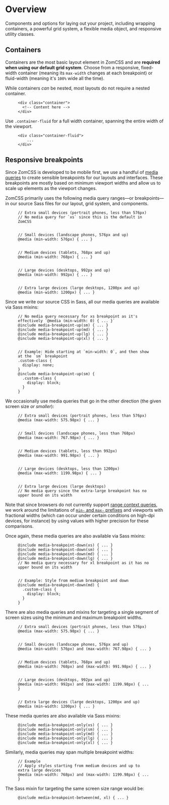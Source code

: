 <main class="bd-content" role="main">
  <h1 class="bd-title" id="content">Overview</h1>
  <p class="bd-lead">Components and options for laying out your project, including wrapping containers, a powerful grid system, a flexible media object, and responsive utility classes.</p>

  <h2 id="containers">
    <div>Containers<a class="anchorjs-link " href="#containers" aria-label="Anchor" data-anchorjs-icon="#" style="padding-left: 0.375em;"></a></div>
  </h2>

  <p>Containers are the most basic layout element in ZomCSS and are <strong>required when using our default grid system</strong>. Choose from a responsive, fixed-width container (meaning its <code class="highlighter-rouge">max-width</code> changes at each breakpoint) or fluid-width (meaning it's <code class="highlighter-rouge">100%</code> wide all the time).</p>

  <p>While containers <em>can</em> be nested, most layouts do not require a nested container.</p>

  <div class="zc-example">
    <div class="zc-example-container">
      <div class="zc-example-container-header"></div>
      <div class="zc-example-container-sidebar"></div>
      <div class="zc-example-container-body"></div>
    </div>
  </div>

  <figure
    class="zc-highlight">
    <pre><code class="language-html" data-lang="html"><span class="nt">&lt;div</span> <span class="na">class=</span><span class="s">"container"</span><span class="nt">&gt;</span>
  <span class="c">&lt;!-- Content here --&gt;</span>
<span class="nt">&lt;/div&gt;</span></code></pre>
  </figure>

  <p>Use <code class="highlighter-rouge">.container-fluid</code> for a full width container, spanning the entire width of
    the viewport.</p>

  <div class="zc-example">
    <div class="zc-example-container zc-example-container-fluid">
      <div class="zc-example-container-header"></div>
      <div class="zc-example-container-sidebar"></div>
      <div class="zc-example-container-body"></div>
    </div>
  </div>


  <figure
    class="zc-highlight">
    <pre><code class="language-html" data-lang="html"><span class="nt">&lt;div</span> <span class="na">class=</span><span class="s">"container-fluid"</span><span class="nt">&gt;</span>
    ...
<span class="nt">&lt;/div&gt;</span></code></pre>
  </figure>

  <h2 id="responsive-breakpoints">
    <div>Responsive breakpoints<a class="anchorjs-link " href="#responsive-breakpoints" aria-label="Anchor" data-anchorjs-icon="#"
        style="padding-left: 0.375em;"></a></div>
  </h2>

  <p>Since ZomCSS is developed to be mobile first, we use a handful of <a href="https://developer.mozilla.org/en-US/docs/Web/CSS/Media_Queries/Using_media_queries">media
      queries</a> to create sensible breakpoints for our layouts and interfaces. These breakpoints are mostly based on minimum
    viewport widths and allow us to scale up elements as the viewport changes.</p>

  <p>ZomCSS primarily uses the following media query ranges—or breakpoints—in our source Sass files for our layout, grid system, and components.</p>

<figure class="zc-highlight">
    <pre><code class="language-scss" data-lang="scss"><span class="c1">// Extra small devices (portrait phones, less than 576px)</span>
<span class="c1">// No media query for `xs` since this is the default in ZomCSS</span>
<br>
<span class="c1">// Small devices (landscape phones, 576px and up)</span>
<span class="k">@media</span> <span class="p">(</span><span class="n">min-width</span><span class="o">:</span> <span class="m">576px</span><span class="p">)</span> <span class="p">{</span> <span class="nc">...</span> <span class="p">}</span>
<br>
<span class="c1">// Medium devices (tablets, 768px and up)</span>
<span class="k">@media</span> <span class="p">(</span><span class="n">min-width</span><span class="o">:</span> <span class="m">768px</span><span class="p">)</span> <span class="p">{</span> <span class="nc">...</span> <span class="p">}</span>
<br>
<span class="c1">// Large devices (desktops, 992px and up)</span>
<span class="k">@media</span> <span class="p">(</span><span class="n">min-width</span><span class="o">:</span> <span class="m">992px</span><span class="p">)</span> <span class="p">{</span> <span class="nc">...</span> <span class="p">}</span>
<br>
<span class="c1">// Extra large devices (large desktops, 1200px and up)</span>
<span class="k">@media</span> <span class="p">(</span><span class="n">min-width</span><span class="o">:</span> <span class="m">1200px</span><span class="p">)</span> <span class="p">{</span> <span class="nc">...</span> <span class="p">}</span></code></pre>
  </figure>

<p>Since we write our source CSS in Sass, all our media queries are available via Sass mixins:</p>

  <figure
    class="zc-highlight">
    <pre><code class="language-scss" data-lang="scss"><span class="c1">// No media query necessary for xs breakpoint as it's effectively `@media (min-width: 0) { ... }`</span>
<span class="k">@include</span> <span class="nd">media-breakpoint-up</span><span class="p">(</span><span class="n">sm</span><span class="p">)</span> <span class="p">{</span> <span class="nc">...</span> <span class="p">}</span>
<span class="k">@include</span> <span class="nd">media-breakpoint-up</span><span class="p">(</span><span class="n">md</span><span class="p">)</span> <span class="p">{</span> <span class="nc">...</span> <span class="p">}</span>
<span class="k">@include</span> <span class="nd">media-breakpoint-up</span><span class="p">(</span><span class="n">lg</span><span class="p">)</span> <span class="p">{</span> <span class="nc">...</span> <span class="p">}</span>
<span class="k">@include</span> <span class="nd">media-breakpoint-up</span><span class="p">(</span><span class="n">xl</span><span class="p">)</span> <span class="p">{</span> <span class="nc">...</span> <span class="p">}</span>
<br>
<span class="c1">// Example: Hide starting at `min-width: 0`, and then show at the `sm` breakpoint</span>
<span class="nc">.custom-class</span> <span class="p">{</span>
  <span class="nl">display</span><span class="p">:</span> <span class="nb">none</span><span class="p">;</span>
<span class="p">}</span>
<span class="k">@include</span> <span class="nd">media-breakpoint-up</span><span class="p">(</span><span class="n">sm</span><span class="p">)</span> <span class="p">{</span>
  <span class="nc">.custom-class</span> <span class="p">{</span>
    <span class="nl">display</span><span class="p">:</span> <span class="nb">block</span><span class="p">;</span>
  <span class="p">}</span>
<span class="p">}</span></code></pre>
  </figure>

<p>We occasionally use media queries that go in the other direction (the given screen size <em>or smaller</em>):</p>

  <figure
    class="zc-highlight">
    <pre><code class="language-scss" data-lang="scss"><span class="c1">// Extra small devices (portrait phones, less than 576px)</span>
<span class="k">@media</span> <span class="p">(</span><span class="n">max-width</span><span class="o">:</span> <span class="m">575</span><span class="mi">.98px</span><span class="p">)</span> <span class="p">{</span> <span class="nc">...</span> <span class="p">}</span>
<br>
<span class="c1">// Small devices (landscape phones, less than 768px)</span>
<span class="k">@media</span> <span class="p">(</span><span class="n">max-width</span><span class="o">:</span> <span class="m">767</span><span class="mi">.98px</span><span class="p">)</span> <span class="p">{</span> <span class="nc">...</span> <span class="p">}</span>
<br>
<span class="c1">// Medium devices (tablets, less than 992px)</span>
<span class="k">@media</span> <span class="p">(</span><span class="n">max-width</span><span class="o">:</span> <span class="m">991</span><span class="mi">.98px</span><span class="p">)</span> <span class="p">{</span> <span class="nc">...</span> <span class="p">}</span>
<br>
<span class="c1">// Large devices (desktops, less than 1200px)</span>
<span class="k">@media</span> <span class="p">(</span><span class="n">max-width</span><span class="o">:</span> <span class="m">1199</span><span class="mi">.98px</span><span class="p">)</span> <span class="p">{</span> <span class="nc">...</span> <span class="p">}</span>
<br>
<span class="c1">// Extra large devices (large desktops)</span>
<span class="c1">// No media query since the extra-large breakpoint has no upper bound on its width</span></code></pre>
  </figure>

<div class="bd-callout bd-callout-info">
    <p>Note that since browsers do not currently support <a href="https://www.w3.org/TR/mediaqueries-4/#range-context">range context queries</a>, we work around the limitations of <a href="https://www.w3.org/TR/mediaqueries-4/#mq-min-max"><code class="highlighter-rouge">min-</code> and <code class="highlighter-rouge">max-</code> prefixes</a> and viewports with fractional widths (which can occur under certain conditions on high-dpi devices, for instance) by using values with higher precision for these comparisons.</p>
  </div>

  <p>Once again, these media queries are also available via Sass mixins:</p>

  <figure
    class="zc-highlight">
    <pre><code class="language-scss" data-lang="scss"><span class="k">@include</span> <span class="nd">media-breakpoint-down</span><span class="p">(</span><span class="n">xs</span><span class="p">)</span> <span class="p">{</span> <span class="nc">...</span> <span class="p">}</span>
<span class="k">@include</span> <span class="nd">media-breakpoint-down</span><span class="p">(</span><span class="n">sm</span><span class="p">)</span> <span class="p">{</span> <span class="nc">...</span> <span class="p">}</span>
<span class="k">@include</span> <span class="nd">media-breakpoint-down</span><span class="p">(</span><span class="n">md</span><span class="p">)</span> <span class="p">{</span> <span class="nc">...</span> <span class="p">}</span>
<span class="k">@include</span> <span class="nd">media-breakpoint-down</span><span class="p">(</span><span class="n">lg</span><span class="p">)</span> <span class="p">{</span> <span class="nc">...</span> <span class="p">}</span>
<span class="c1">// No media query necessary for xl breakpoint as it has no upper bound on its width</span>
<br>
<span class="c1">// Example: Style from medium breakpoint and down</span>
<span class="k">@include</span> <span class="nd">media-breakpoint-down</span><span class="p">(</span><span class="n">md</span><span class="p">)</span> <span class="p">{</span>
  <span class="nc">.custom-class</span> <span class="p">{</span>
    <span class="nl">display</span><span class="p">:</span> <span class="nb">block</span><span class="p">;</span>
  <span class="p">}</span>
<span class="p">}</span></code></pre>
  </figure>

  <p>There are also media queries and mixins for targeting a single segment of screen sizes using the minimum and maximum
    breakpoint widths.</p>

<figure
    class="zc-highlight">
    <pre><code class="language-scss" data-lang="scss"><span class="c1">// Extra small devices (portrait phones, less than 576px)</span>
<span class="k">@media</span> <span class="p">(</span><span class="n">max-width</span><span class="o">:</span> <span class="m">575</span><span class="mi">.98px</span><span class="p">)</span> <span class="p">{</span> <span class="nc">...</span> <span class="p">}</span>
<br>
<span class="c1">// Small devices (landscape phones, 576px and up)</span>
<span class="k">@media</span> <span class="p">(</span><span class="n">min-width</span><span class="o">:</span> <span class="m">576px</span><span class="p">)</span> <span class="nf">and</span> <span class="p">(</span><span class="n">max-width</span><span class="o">:</span> <span class="m">767</span><span class="mi">.98px</span><span class="p">)</span> <span class="p">{</span> <span class="nc">...</span> <span class="p">}</span>
<br>
<span class="c1">// Medium devices (tablets, 768px and up)</span>
<span class="k">@media</span> <span class="p">(</span><span class="n">min-width</span><span class="o">:</span> <span class="m">768px</span><span class="p">)</span> <span class="nf">and</span> <span class="p">(</span><span class="n">max-width</span><span class="o">:</span> <span class="m">991</span><span class="mi">.98px</span><span class="p">)</span> <span class="p">{</span> <span class="nc">...</span> <span class="p">}</span>
<br>
<span class="c1">// Large devices (desktops, 992px and up)</span>
<span class="k">@media</span> <span class="p">(</span><span class="n">min-width</span><span class="o">:</span> <span class="m">992px</span><span class="p">)</span> <span class="nf">and</span> <span class="p">(</span><span class="n">max-width</span><span class="o">:</span> <span class="m">1199</span><span class="mi">.98px</span><span class="p">)</span> <span class="p">{</span> <span class="nc">...</span> <span class="p">}</span>
<br>
<span class="c1">// Extra large devices (large desktops, 1200px and up)</span>
<span class="k">@media</span> <span class="p">(</span><span class="n">min-width</span><span class="o">:</span> <span class="m">1200px</span><span class="p">)</span> <span class="p">{</span> <span class="nc">...</span> <span class="p">}</span></code></pre>
  </figure>

  <p>These media queries are also available via Sass mixins:</p>

  <figure
    class="zc-highlight">
    <pre><code class="language-scss" data-lang="scss"><span class="k">@include</span> <span class="nd">media-breakpoint-only</span><span class="p">(</span><span class="n">xs</span><span class="p">)</span> <span class="p">{</span> <span class="nc">...</span> <span class="p">}</span>
<span class="k">@include</span> <span class="nd">media-breakpoint-only</span><span class="p">(</span><span class="n">sm</span><span class="p">)</span> <span class="p">{</span> <span class="nc">...</span> <span class="p">}</span>
<span class="k">@include</span> <span class="nd">media-breakpoint-only</span><span class="p">(</span><span class="n">md</span><span class="p">)</span> <span class="p">{</span> <span class="nc">...</span> <span class="p">}</span>
<span class="k">@include</span> <span class="nd">media-breakpoint-only</span><span class="p">(</span><span class="n">lg</span><span class="p">)</span> <span class="p">{</span> <span class="nc">...</span> <span class="p">}</span>
<span class="k">@include</span> <span class="nd">media-breakpoint-only</span><span class="p">(</span><span class="n">xl</span><span class="p">)</span> <span class="p">{</span> <span class="nc">...</span> <span class="p">}</span></code></pre>
  </figure>

  <p>Similarly, media queries may span multiple breakpoint widths:</p>

  <figure
    class="zc-highlight">
    <pre><code class="language-scss" data-lang="scss"><span class="c1">// Example</span>
<span class="c1">// Apply styles starting from medium devices and up to extra large devices</span>
<span class="k">@media</span> <span class="p">(</span><span class="n">min-width</span><span class="o">:</span> <span class="m">768px</span><span class="p">)</span> <span class="nf">and</span> <span class="p">(</span><span class="n">max-width</span><span class="o">:</span> <span class="m">1199</span><span class="mi">.98px</span><span class="p">)</span> <span class="p">{</span> <span class="nc">...</span> <span class="p">}</span></code></pre>
  </figure>

  <p>The Sass mixin for targeting the same screen size range would be:</p>

  <figure
    class="zc-highlight">
    <pre><code class="language-scss" data-lang="scss"><span class="k">@include</span> <span class="nd">media-breakpoint-between</span><span class="p">(</span><span class="n">md</span><span class="o">,</span> <span class="n">xl</span><span class="p">)</span> <span class="p">{</span> <span class="nc">...</span> <span class="p">}</span></code></pre>
  </figure>
</main>